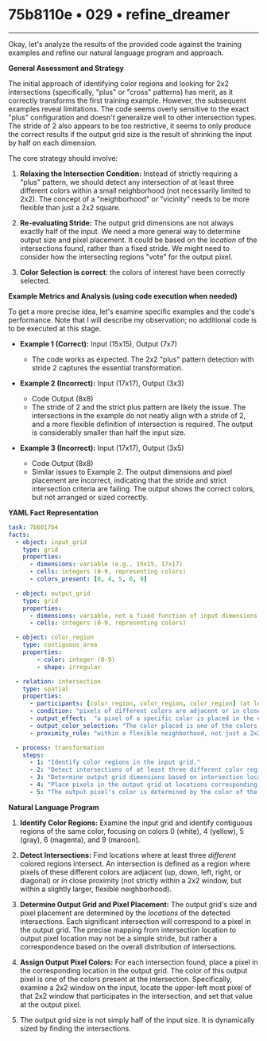 # 75b8110e • 029 • refine_dreamer

---
Okay, let's analyze the results of the provided code against the training examples and refine our natural language program and approach.

**General Assessment and Strategy**

The initial approach of identifying color regions and looking for 2x2 intersections (specifically, "plus" or "cross" patterns) has merit, as it correctly transforms the first training example. However, the subsequent examples reveal limitations. The code seems overly sensitive to the exact "plus" configuration and doesn't generalize well to other intersection types. The stride of 2 also appears to be too restrictive, it seems to only produce the correct results if the output grid size is the result of shrinking the input by half on each dimension.

The core strategy should involve:

1.  **Relaxing the Intersection Condition:** Instead of strictly requiring a "plus" pattern, we should detect any intersection of at least three different colors within a small neighborhood (not necessarily limited to 2x2). The concept of a "neighborhood" or "vicinity" needs to be more flexible than just a 2x2 square.

2.  **Re-evaluating Stride:** The output grid dimensions are not always exactly half of the input. We need a more general way to determine output size and pixel placement. It could be based on the *location* of the intersections found, rather than a fixed stride. We might need to consider how the intersecting regions "vote" for the output pixel.

3.  **Color Selection is correct**: the colors of interest have been correctly selected.

**Example Metrics and Analysis (using code execution when needed)**

To get a more precise idea, let's examine specific examples and the code's performance. Note that I will describe my observation; no additional code is to be executed at this stage.

*   **Example 1 (Correct):** Input (15x15), Output (7x7)
    *   The code works as expected. The 2x2 "plus" pattern detection with stride 2 captures the essential transformation.

*   **Example 2 (Incorrect):** Input (17x17), Output (3x3)
    *  Code Output (8x8)
    *   The stride of 2 and the strict plus pattern are likely the issue. The intersections in the example do not neatly align with a stride of 2, and a more flexible definition of intersection is required.  The output is considerably smaller than half the input size.

*   **Example 3 (Incorrect):** Input (17x17), Output (3x5)
    * Code Output (8x8)
    *   Similar issues to Example 2. The output dimensions and pixel placement are incorrect, indicating that the stride and strict intersection criteria are failing. The output shows the correct colors, but not arranged or sized correctly.

**YAML Fact Representation**

```yaml
task: 7b6017b4
facts:
  - object: input_grid
    type: grid
    properties:
      - dimensions: variable (e.g., 15x15, 17x17)
      - cells: integers (0-9, representing colors)
      - colors_present: [0, 4, 5, 6, 9]

  - object: output_grid
    type: grid
    properties:
      - dimensions: variable, not a fixed function of input dimensions
      - cells: integers (0-9, representing colors)

  - object: color_region
    type: contiguous_area
    properties:
        - color: integer (0-9)
        - shape: irregular

  - relation: intersection
    type: spatial
    properties:
      - participants: [color_region, color_region, color_region] (at least three)
      - condition: "pixels of different colors are adjacent or in close proximity"
      - output_effect:  "a pixel of a specific color is placed in the output grid"
      - output_color_selection: "The color placed is one of the colors in the intersection"
      - proximity_rule: "within a flexible neighborhood, not just a 2x2 square"

  - process: transformation
    steps:
      - 1: "Identify color regions in the input grid."
      - 2: "Detect intersections of at least three different color regions."
      - 3: "Determine output grid dimensions based on intersection locations."
      - 4: "Place pixels in the output grid at locations corresponding to intersections."
      - 5: "The output pixel's color is determined by the color of the intersection."
```

**Natural Language Program**

1.  **Identify Color Regions:** Examine the input grid and identify contiguous regions of the same color, focusing on colors 0 (white), 4 (yellow), 5 (gray), 6 (magenta), and 9 (maroon).

2.  **Detect Intersections:** Find locations where at least three *different* colored regions intersect.  An intersection is defined as a region where pixels of these different colors are adjacent (up, down, left, right, or diagonal) or in close proximity (not strictly within a 2x2 window, but within a slightly larger, flexible neighborhood).

3.  **Determine Output Grid and Pixel Placement:** The output grid's size and pixel placement are determined by the *locations* of the detected intersections. Each significant intersection will correspond to a pixel in the output grid. The precise mapping from intersection location to output pixel location may not be a simple stride, but rather a correspondence based on the overall distribution of intersections.

4.  **Assign Output Pixel Colors:** For each intersection found, place a pixel in the corresponding location in the output grid. The color of this output pixel is one of the colors present at the intersection. Specifically, examine a 2x2 window on the input, locate the upper-left most pixel of that 2x2 window that participates in the intersection, and set that value at the output pixel.

5. The output grid size is not simply half of the input size. It is dynamically sized by finding the intersections.

